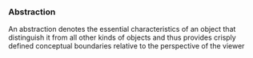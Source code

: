 ### Abstraction
An abstraction denotes the essential characteristics of an object that distinguish it from all other kinds of objects and thus provides crisply defined conceptual boundaries relative to the perspective of the viewer